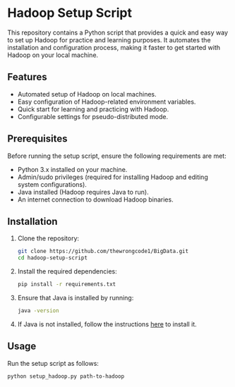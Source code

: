 # Hadoop Setup Script

This repository contains a Python script that provides a quick and easy way to set up Hadoop for practice and learning purposes. It automates the installation and configuration process, making it faster to get started with Hadoop on your local machine.

## Features

- Automated setup of Hadoop on local machines.
- Easy configuration of Hadoop-related environment variables.
- Quick start for learning and practicing with Hadoop.
- Configurable settings for pseudo-distributed mode.

## Prerequisites

Before running the setup script, ensure the following requirements are met:

- Python 3.x installed on your machine.
- Admin/sudo privileges (required for installing Hadoop and editing system configurations).
- Java installed (Hadoop requires Java to run).
- An internet connection to download Hadoop binaries.

## Installation

1. Clone the repository:
    ```bash
    git clone https://github.com/thewrongcode1/BigData.git
    cd hadoop-setup-script
    ```

2. Install the required dependencies:
    ```bash
    pip install -r requirements.txt
    ```

3. Ensure that Java is installed by running:
    ```bash
    java -version
    ```

4. If Java is not installed, follow the instructions [here](https://www.oracle.com/java/technologies/javase-jdk11-downloads.html) to install it.

## Usage

Run the setup script as follows:

```bash
python setup_hadoop.py path-to-hadoop
```